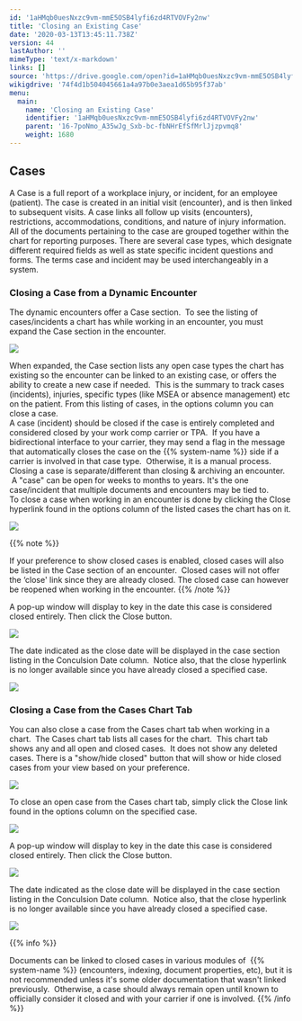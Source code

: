 ```yaml
---
id: '1aHMqb0uesNxzc9vm-mmE5OSB4lyfi6zd4RTVOVFy2nw'
title: 'Closing an Existing Case'
date: '2020-03-13T13:45:11.738Z'
version: 44
lastAuthor: ''
mimeType: 'text/x-markdown'
links: []
source: 'https://drive.google.com/open?id=1aHMqb0uesNxzc9vm-mmE5OSB4lyfi6zd4RTVOVFy2nw'
wikigdrive: '74f4d1b504045661a4a97b0e3aea1d65b95f37ab'
menu:
  main:
    name: 'Closing an Existing Case'
    identifier: '1aHMqb0uesNxzc9vm-mmE5OSB4lyfi6zd4RTVOVFy2nw'
    parent: '16-7poNmo_A35wJg_Sxb-bc-fbNHrEfSfMrlJjzpvmq8'
    weight: 1680
---
```

## **Cases**  
  
A Case is a full report of a workplace injury, or incident, for an employee (patient). The case is created in an initial visit (encounter), and is then linked to subsequent visits. A case links all follow up visits (encounters), restrictions, accommodations, conditions, and nature of injury information. All of the documents pertaining to the case are grouped together within the chart for reporting purposes. There are several case types, which designate different required fields as well as state specific incident questions and forms. The terms case and incident may be used interchangeably in a system.
  
### **Closing a Case from a Dynamic Encounter**  
  
The dynamic encounters offer a Case section.  To see the listing of cases/incidents a chart has while working in an encounter, you must expand the Case section in the encounter.  

  
![](../closing-an-existing-case.assets/53634e10054f1002bb6009bf2c547b91.png)  


When expanded, the Case section lists any open case types the chart has existing so the encounter can be linked to an existing case, or offers the ability to create a new case if needed.  This is the summary to track cases (incidents), injuries, specific types (like MSEA or absence management) etc on the patient. From this listing of cases, in the options column you can close a case.  
A case (incident) should be closed if the case is entirely completed and considered closed by your work comp carrier or TPA.  If you have a bidirectional interface to your carrier, they may send a flag in the message that automatically closes the case on the {{% system-name %}} side if a carrier is involved in that case type.  Otherwise, it is a manual process.  
Closing a case is separate/different than closing & archiving an encounter.  A "case" can be open for weeks to months to years. It's the one case/incident that multiple documents and encounters may be tied to.  
To close a case when working in an encounter is done by clicking the Close hyperlink found in the options column of the listed cases the chart has on it.

  
![](../closing-an-existing-case.assets/860813d300e806d443b5c4b09e1218ba.png)  


{{% note %}}

If your preference to show closed cases is enabled, closed cases will also be listed in the Case section of an encounter.  Closed cases will not offer the ‘close' link since they are already closed. The closed case can however be reopened when working in the encounter.
{{% /note %}}

A pop-up window will display to key in the date this case is considered closed entirely. Then click the Close button.

  
![](../closing-an-existing-case.assets/320dba5860432224ff0d3311266661de.png)  


The date indicated as the close date will be displayed in the case section listing in the Conculsion Date column.  Notice also, that the close hyperlink is no longer available since you have already closed a specified case.

  
![](../closing-an-existing-case.assets/245c712d3a6b291a124847c942ea7288.png)  

  
### **Closing a Case from the Cases Chart Tab**  

You can also close a case from the Cases chart tab when working in a chart.  The Cases chart tab lists all cases for the chart.  This chart tab shows any and all open and closed cases.  It does not show any deleted cases. There is a "show/hide closed" button that will show or hide closed cases from your view based on your preference.

  
![](../closing-an-existing-case.assets/99ca7c2d5471e766e207d4b30a10f00d.png)  


To close an open case from the Cases chart tab, simply click the Close link found in the options column on the specified case.

  
![](../closing-an-existing-case.assets/01c78062bce038cf6f229046b233c8d4.png)  


A pop-up window will display to key in the date this case is considered closed entirely. Then click the Close button.

  
![](../closing-an-existing-case.assets/320dba5860432224ff0d3311266661de.png)  


The date indicated as the close date will be displayed in the case section listing in the Conculsion Date column.  Notice also, that the close hyperlink is no longer available since you have already closed a specified case.

  
![](../closing-an-existing-case.assets/245c712d3a6b291a124847c942ea7288.png)  


{{% info %}}

Documents can be linked to closed cases in various modules of  {{% system-name %}} (encounters, indexing, document properties, etc), but it is not recommended unless it's some older documentation that wasn't linked previously.  Otherwise, a case should always remain open until known to officially consider it closed and with your carrier if one is involved.
{{% /info %}}


